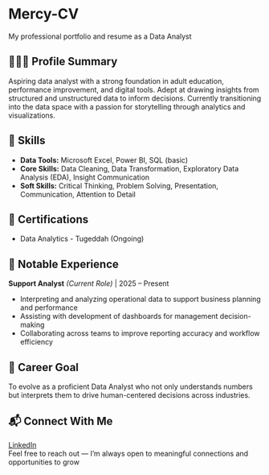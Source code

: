 # Mercy-CV
My professional portfolio and resume as a Data Analyst


## 👩🏾‍💻 Profile Summary

Aspiring data analyst with a strong foundation in adult education, performance improvement, and digital tools. Adept at drawing insights from structured and unstructured data to inform decisions. Currently transitioning into the data space with a passion for storytelling through analytics and visualizations.


## 🧰 Skills

- **Data Tools:** Microsoft Excel, Power BI, SQL (basic)  
- **Core Skills:** Data Cleaning, Data Transformation, Exploratory Data Analysis (EDA), Insight Communication  
- **Soft Skills:** Critical Thinking, Problem Solving, Presentation, Communication, Attention to Detail  


## 📜 Certifications

- Data Analytics - Tugeddah (Ongoing)


## 📁 Notable Experience

**Support Analyst** *(Current Role)* | 2025 – Present  
- Interpreting and analyzing operational data to support business planning and performance  
- Assisting with development of dashboards for management decision-making  
- Collaborating across teams to improve reporting accuracy and workflow efficiency  


## 🧭 Career Goal

To evolve as a proficient Data Analyst who not only understands numbers but interprets them to drive human-centered decisions across industries.


## 📬 Connect With Me

[LinkedIn](https://www.linkedin.com/in/mercyakano)  
Feel free to reach out — I’m always open to meaningful connections and opportunities to grow
